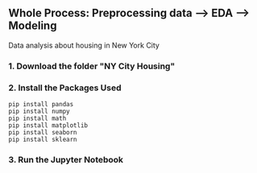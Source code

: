 ## Whole Process: Preprocessing data --> EDA --> Modeling

Data analysis about housing in New York City

### 1. Download the folder "NY City Housing"
### 2. Install the Packages Used
```
pip install pandas
pip install numpy
pip install math
pip install matplotlib
pip install seaborn
pip install sklearn
```
### 3. Run the Jupyter Notebook
